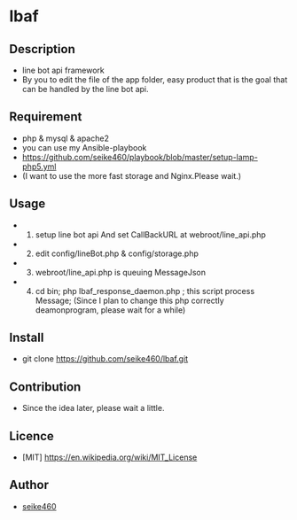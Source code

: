 lbaf
====

## Description
* line bot api framework
* By you to edit the file of the app folder, easy product that is the goal that can be handled by the line bot api.

## Requirement
* php & mysql & apache2
* you can use my Ansible-playbook
* https://github.com/seike460/playbook/blob/master/setup-lamp-php5.yml
* (I want to use the more fast storage and Nginx.Please wait.)

## Usage
* 1. setup line bot api And set CallBackURL at webroot/line_api.php 
* 2. edit config/lineBot.php & config/storage.php
* 3. webroot/line_api.php is queuing MessageJson
* 4. cd bin; php lbaf_response_daemon.php ; this script process Message;
(Since I plan to change this php correctly deamonprogram, please wait for a while)

## Install
* git clone https://github.com/seike460/lbaf.git

## Contribution
* Since the idea later, please wait a little.

## Licence
* [MIT] https://en.wikipedia.org/wiki/MIT_License

## Author
* [seike460](https://github.com/seike460)
